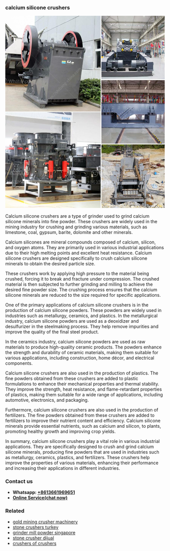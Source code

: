<h3>calcium silicone crushers</h3><img src='1704791302.jpg' alt=''><p>Calcium silicone crushers are a type of grinder used to grind calcium silicone minerals into fine powder. These crushers are widely used in the mining industry for crushing and grinding various materials, such as limestone, coal, gypsum, barite, dolomite and other minerals.</p><p>Calcium silicones are mineral compounds composed of calcium, silicon, and oxygen atoms. They are primarily used in various industrial applications due to their high melting points and excellent heat resistance. Calcium silicone crushers are designed specifically to crush calcium silicone minerals to obtain the desired particle size.</p><p>These crushers work by applying high pressure to the material being crushed, forcing it to break and fracture under compression. The crushed material is then subjected to further grinding and milling to achieve the desired fine powder size. The crushing process ensures that the calcium silicone minerals are reduced to the size required for specific applications.</p><p>One of the primary applications of calcium silicone crushers is in the production of calcium silicone powders. These powders are widely used in industries such as metallurgy, ceramics, and plastics. In the metallurgical industry, calcium silicone powders are used as a deoxidizer and desulfurizer in the steelmaking process. They help remove impurities and improve the quality of the final steel product.</p><p>In the ceramics industry, calcium silicone powders are used as raw materials to produce high-quality ceramic products. The powders enhance the strength and durability of ceramic materials, making them suitable for various applications, including construction, home décor, and electrical components.</p><p>Calcium silicone crushers are also used in the production of plastics. The fine powders obtained from these crushers are added to plastic formulations to enhance their mechanical properties and thermal stability. They improve the strength, heat resistance, and flame-retardant properties of plastics, making them suitable for a wide range of applications, including automotive, electronics, and packaging.</p><p>Furthermore, calcium silicone crushers are also used in the production of fertilizers. The fine powders obtained from these crushers are added to fertilizers to improve their nutrient content and efficiency. Calcium silicone minerals provide essential nutrients, such as calcium and silicon, to plants, promoting healthy growth and improving crop yields.</p><p>In summary, calcium silicone crushers play a vital role in various industrial applications. They are specifically designed to crush and grind calcium silicone minerals, producing fine powders that are used in industries such as metallurgy, ceramics, plastics, and fertilizers. These crushers help improve the properties of various materials, enhancing their performance and increasing their applications in different industries.</p><h3>Contact us</h3><ul><li><strong>Whatsapp:&nbsp;<a href="https://wa.me/8613661969651">+8613661969651</a></strong></li><li><a href="https://swt.shibang-china.com/?git&amp;zhl&amp;calcium silicone crushers"><strong>Online Service(chat now)</strong></a></li></ul><h3>Related</h3><ul><li><a href='gold mining crusher machinery.md'>gold mining crusher machinery</a></li><li><a href='stone crushers turkey.md'>stone crushers turkey</a></li><li><a href='grinder mill powder singapore.md'>grinder mill powder singapore</a></li><li><a href='stone crusher dijual.md'>stone crusher dijual</a></li><li><a href='crushers of crushers.md'>crushers of crushers</a></li></ul>